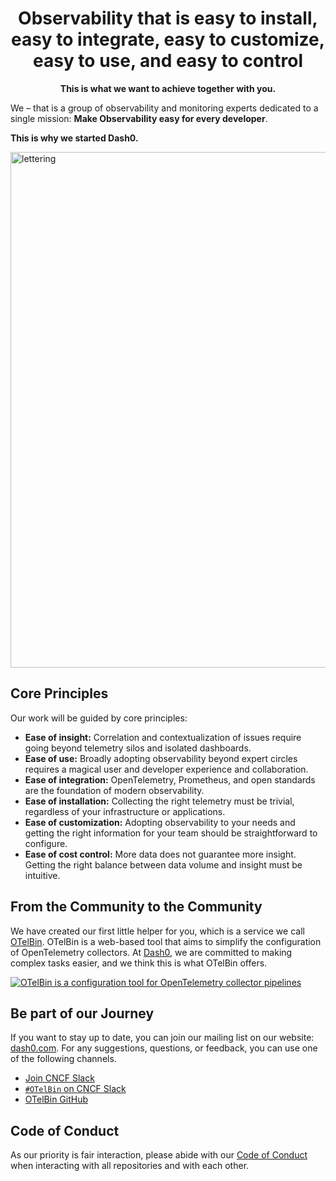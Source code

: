 <h1 align="center">
    Observability that is easy to install, easy to integrate, easy to customize, easy to use, and easy to control
</h1>

<div align="center">
<strong align="center">This is what we want to achieve together with you.</strong>
</div>

We – that is a group of observability and monitoring experts dedicated to a single mission: **Make Observability easy for every developer**.

**This is why we started Dash0.**

<img width="825" alt="lettering" src="https://github.com/dash0hq/.github/assets/596443/e7ad4630-2e40-4843-a6b9-fba044749836">

## Core Principles

Our work will be guided by core principles:
- **Ease of insight:** Correlation and contextualization of issues require going beyond telemetry silos and isolated dashboards.
- **Ease of use:** Broadly adopting observability beyond expert circles requires a magical user and developer experience and collaboration.
- **Ease of integration:** OpenTelemetry, Prometheus, and open standards are the foundation of modern observability.
- **Ease of installation:** Collecting the right telemetry must be trivial, regardless of your infrastructure or applications.
- **Ease of customization:** Adopting observability to your needs and getting the right information for your team should be straightforward to configure.
- **Ease of cost control:** More data does not guarantee more insight. Getting the right balance between data volume and insight must be intuitive.

## From the Community to the Community

We have created our first little helper for you, which is a service we call [OTelBin](https://www.otelbin.io/). OTelBin
is a web-based tool that aims to simplify the configuration of OpenTelemetry collectors. At [Dash0](https://www.dash0.com), we are committed to
making complex tasks easier, and we think this is what OTelBin offers.

<a href="https://www.otelbin.io">
  <img alt="OTelBin is a configuration tool for OpenTelemetry collector pipelines" src="https://github.com/dash0hq/otelbin/assets/596443/eb9bacb0-e94e-4ccb-af5a-f245adf19615">
</a>

## Be part of our Journey

If you want to stay up to date, you can join our mailing list on our website: [dash0.com](https://www.dash0.com).
For any suggestions, questions, or feedback, you can use one of the following channels.

- [Join CNCF Slack](https://slack.cncf.io/)
- [`#OTelBin` on CNCF Slack](https://cloud-native.slack.com/archives/C061WC8RQJX)
- [OTelBin GitHub](https://github.com/dash0hq/otelbin)

## Code of Conduct

As our priority is fair interaction, please abide with our [Code of Conduct](https://github.com/dash0hq/otelbin/blob/main/CODE_OF_CONDUCT.md) when interacting with all repositories and with each other.

